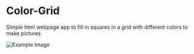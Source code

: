 # Color-Grid

Simple html webpage app to fill in squares in a grid with different colors to make pictures

![Example Image](https://i.imgur.com/P80MOy6.jpg)
